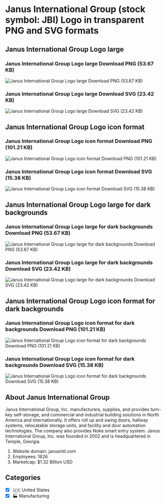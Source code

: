 # Janus International Group (stock symbol: JBI) Logo in transparent PNG and SVG formats

## Janus International Group Logo large

### Janus International Group Logo large Download PNG (53.67 KB)

![Janus International Group Logo large Download PNG (53.67 KB)](/img/orig/JBI_BIG-c0c30277.png)

### Janus International Group Logo large Download SVG (23.42 KB)

![Janus International Group Logo large Download SVG (23.42 KB)](/img/orig/JBI_BIG-29f2658c.svg)

## Janus International Group Logo icon format

### Janus International Group Logo icon format Download PNG (101.21 KB)

![Janus International Group Logo icon format Download PNG (101.21 KB)](/img/orig/JBI-e039229e.png)

### Janus International Group Logo icon format Download SVG (15.38 KB)

![Janus International Group Logo icon format Download SVG (15.38 KB)](/img/orig/JBI-6625e31b.svg)

## Janus International Group Logo large for dark backgrounds

### Janus International Group Logo large for dark backgrounds Download PNG (53.67 KB)

![Janus International Group Logo large for dark backgrounds Download PNG (53.67 KB)](/img/orig/JBI_BIG.D-7491d086.png)

### Janus International Group Logo large for dark backgrounds Download SVG (23.42 KB)

![Janus International Group Logo large for dark backgrounds Download SVG (23.42 KB)](/img/orig/JBI_BIG.D-da14b5ca.svg)

## Janus International Group Logo icon format for dark backgrounds

### Janus International Group Logo icon format for dark backgrounds Download PNG (101.21 KB)

![Janus International Group Logo icon format for dark backgrounds Download PNG (101.21 KB)](/img/orig/JBI.D-5c574702.png)

### Janus International Group Logo icon format for dark backgrounds Download SVG (15.38 KB)

![Janus International Group Logo icon format for dark backgrounds Download SVG (15.38 KB)](/img/orig/JBI.D-aab4f1b2.svg)

## About Janus International Group

Janus International Group, Inc. manufacturers, supplies, and provides turn-key self-storage, and commercial and industrial building solutions in North America and internationally. It offers roll up and swing doors, hallway systems, relocatable storage units, and facility and door automation technologies. The company also provides Noke smart entry system. Janus International Group, Inc. was founded in 2002 and is headquartered in Temple, Georgia.

1. Website domain: janusintl.com
2. Employees: 1626
3. Marketcap: $1.32 Billion USD


## Categories
- [x] 🇺🇸 United States
- [x] 🏭 Manufacturing

